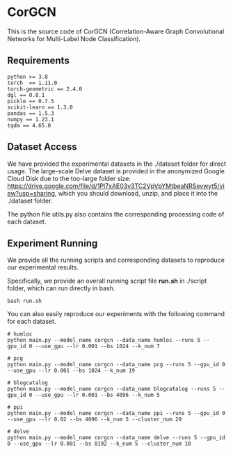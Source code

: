# CorGCN
This is the source code of CorGCN (Correlation-Aware Graph Convolutional Networks for Multi-Label Node Classification).

## Requirements
```
python >= 3.8
torch  == 1.11.0
torch-geometric == 2.4.0
dgl == 0.8.1
pickle == 0.7.5
scikit-learn == 1.3.0
pandas == 1.5.3
numpy == 1.23.1
tqdm == 4.65.0
```

## Dataset Access
We have provided the experimental datasets in the ./dataset folder for direct usage. The large-scale Delve dataset is provided in the anonymized Google Cloud Disk due to the too-large folder size: https://drive.google.com/file/d/1PI7xAE03v3TC2VpVpYMtbeaNRSevwyt5/view?usp=sharing, which you should download, unzip, and place it into the ./dataset folder.

The python file utils.py also contains the corresponding processing code of each dataset.

## Experiment Running
We provide all the running scripts and corresponding datasets to reproduce our experimental results.

Specifically, we provide an overall running script file **run.sh** in ./script folder, which can run directly in bash.
```
bash run.sh
```

You can also easily reproduce our experiments with the following command for each dataset.
```
# humloc
python main.py --model_name corgcn --data_name humloc --runs 5 --gpu_id 0 --use_gpu --lr 0.001 --bs 1024 --k_num 7

# pcg
python main.py --model_name corgcn --data_name pcg --runs 5 --gpu_id 0 --use_gpu --lr 0.001 --bs 1024 --k_num 19

# blogcatalog
python main.py --model_name corgcn --data_name blogcatalog --runs 5 --gpu_id 0 --use_gpu --lr 0.001 --bs 4096 --k_num 5

# ppi
python main.py --model_name corgcn --data_name ppi --runs 5 --gpu_id 0 --use_gpu --lr 0.02 --bs 4096 --k_num 5 --cluster_num 20

# delve
python main.py --model_name corgcn --data_name delve --runs 5 --gpu_id 0 --use_gpu --lr 0.001 --bs 8192 --k_num 5 --cluster_num 10
```
